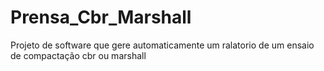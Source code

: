 # Prensa_Cbr_Marshall
 Projeto de software que gere automaticamente um ralatorio de um ensaio de compactação cbr ou marshall
